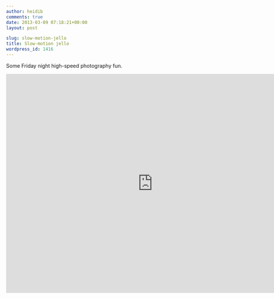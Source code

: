 ```yaml
---
author: heidib
comments: true
date: 2013-03-09 07:18:21+00:00
layout: post

slug: slow-motion-jello
title: Slow-motion jello
wordpress_id: 1416
---
```


Some Friday night high-speed photography fun.

<iframe width="800" height="600" src="https://www.youtube.com/embed/kP9ucZ4DPzg" frameborder="0" allow="autoplay; encrypted-media" allowfullscreen></iframe>
